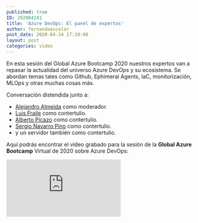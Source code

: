 ```yaml
---
published: true
ID: 202004241
title: 'Azure DevOps: El panel de expertos'
author: fernandoescolar
post_date: 2020-04-24 17:10:00
layout: post
categories: video
---
```


En esta sesión del Global Azure Bootcamp 2020 nuestros expertos van a repasar la actualidad del universo Azure DevOps y su ecosistema. Se abordan temas tales como Github, Ephimeral Agents, IaC, monitorización, MLOps y otras muchas cosas más<!--break-->.

Conversación distendida junto a:
- [Alejandro Almeida](https://twitter.com/alejandrolmeida) como moderador.
- [Luis Fraile](https://twitter.com/lfraile) como contertulio.
- [Alberto Picazo](https://twitter.com/Hiunkeru) como contertulio.
- [Sergio Navarro Pino](https://twitter.com/snavarropino) como contertulio.
- y un servidor también como contertulio.


Aquí podrás encontrar el vídeo grabado para la sesión de la **Global Azure Bootcamp** Virtual de 2020 sobre Azure DevOps:

<iframe class="youtube" src="https://www.youtube.com/embed/UfHtXmwXGlA" frameborder="0" allow="accelerometer; autoplay; encrypted-media; gyroscope; picture-in-picture" allowfullscreen></iframe>
